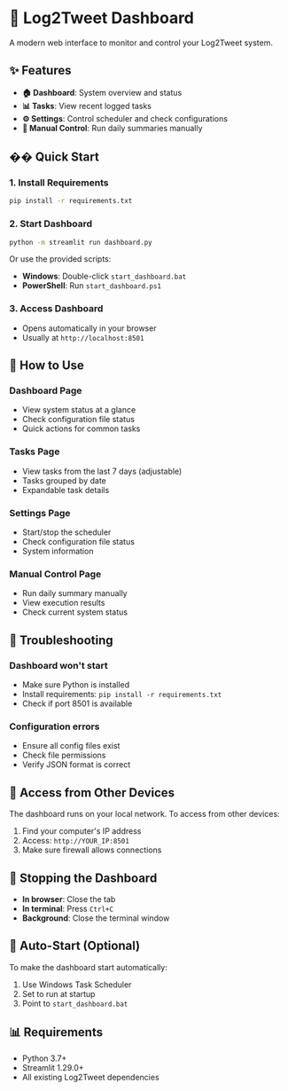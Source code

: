 # 🚀 Log2Tweet Dashboard

A modern web interface to monitor and control your Log2Tweet system.

## ✨ Features

- **🏠 Dashboard**: System overview and status
- **📊 Tasks**: View recent logged tasks
- **⚙️ Settings**: Control scheduler and check configurations
- **📝 Manual Control**: Run daily summaries manually

## �� Quick Start

### 1. Install Requirements
```bash
pip install -r requirements.txt
```

### 2. Start Dashboard
```bash
python -m streamlit run dashboard.py
```

Or use the provided scripts:
- **Windows**: Double-click `start_dashboard.bat`
- **PowerShell**: Run `start_dashboard.ps1`

### 3. Access Dashboard
- Opens automatically in your browser
- Usually at `http://localhost:8501`

## 🎯 How to Use

### Dashboard Page
- View system status at a glance
- Check configuration file status
- Quick actions for common tasks

### Tasks Page
- View tasks from the last 7 days (adjustable)
- Tasks grouped by date
- Expandable task details

### Settings Page
- Start/stop the scheduler
- Check configuration file status
- System information

### Manual Control Page
- Run daily summary manually
- View execution results
- Check current system status

## 🔧 Troubleshooting

### Dashboard won't start
- Make sure Python is installed
- Install requirements: `pip install -r requirements.txt`
- Check if port 8501 is available

### Configuration errors
- Ensure all config files exist
- Check file permissions
- Verify JSON format is correct

## 📱 Access from Other Devices

The dashboard runs on your local network. To access from other devices:
1. Find your computer's IP address
2. Access: `http://YOUR_IP:8501`
3. Make sure firewall allows connections

## 🛑 Stopping the Dashboard

- **In browser**: Close the tab
- **In terminal**: Press `Ctrl+C`
- **Background**: Close the terminal window

## 🔄 Auto-Start (Optional)

To make the dashboard start automatically:
1. Use Windows Task Scheduler
2. Set to run at startup
3. Point to `start_dashboard.bat`

## 📊 Requirements

- Python 3.7+
- Streamlit 1.29.0+
- All existing Log2Tweet dependencies